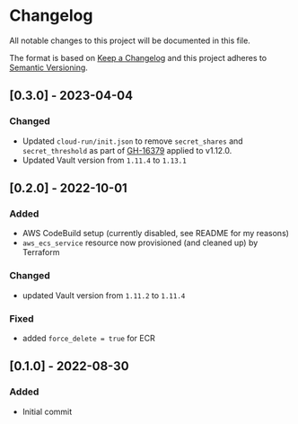 # Changelog
All notable changes to this project will be documented in this file.

The format is based on [Keep a Changelog](http://keepachangelog.com/en/1.0.0/)
and this project adheres to [Semantic Versioning](http://semver.org/spec/v2.0.0.html).

## [0.3.0] - 2023-04-04
### Changed
- Updated `cloud-run/init.json` to remove `secret_shares` and `secret_threshold` as part of [GH-16379](https://github.com/hashicorp/vault/pull/16379) applied to v1.12.0.  
- Updated Vault version from `1.11.4` to `1.13.1`

## [0.2.0] - 2022-10-01
### Added
- AWS CodeBuild setup (currently disabled, see README for my reasons)
- `aws_ecs_service` resource now provisioned (and cleaned up) by Terraform
### Changed
- updated Vault version from `1.11.2` to `1.11.4`
### Fixed
- added `force_delete = true` for ECR

## [0.1.0] - 2022-08-30
### Added
- Initial commit
